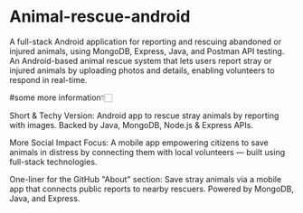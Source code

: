 # Animal-rescue-android


A full-stack Android application for reporting and rescuing abandoned or injured animals, using MongoDB, Express, Java, and Postman API testing.
An Android-based animal rescue system that lets users report stray or injured animals by uploading photos and details, enabling volunteers to respond in real-time. 

#some more information👇🏻

Short & Techy Version:
Android app to rescue stray animals by reporting with images. Backed by Java, MongoDB, Node.js & Express APIs.

 More Social Impact Focus:
A mobile app empowering citizens to save animals in distress by connecting them with local volunteers — built using full-stack technologies.

 One-liner for the GitHub "About" section:
Save stray animals via a mobile app that connects public reports to nearby rescuers. Powered by MongoDB, Java, and Express.
